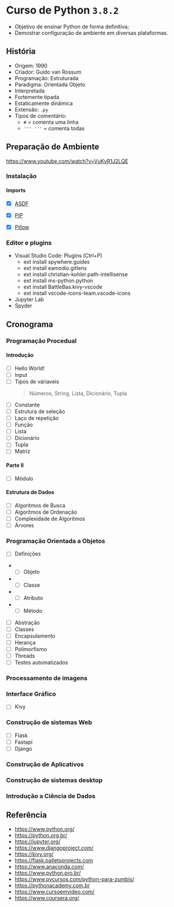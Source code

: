 Curso de Python `3.8.2`
=================

* Objetivo de ensinar Python de forma definitiva; 
* Demostrar configuração de ambiente em diversas plataformas.

## História
* Origem: 1990
* Criador:  Guido van Rossum
* Programação: Estruturada
* Paradigma: Orientada Objeto
* Interpretada
* Fortemente tipada
* Estaticamente dinâmica
* Extensão: `.py`
* Tipos de comentário:
    * `#` = comenta uma linha
    * `''' '''` = comenta todas

## Preparação de Ambiente
https://www.youtube.com/watch?v=VuKvR1J2LQE

### Instalação

#### Imports
- [X] [ASDF](https://github.com/sswellington/linux-essencial/blob/master/equivalente/asdf.sh)

- [X] [PIP](https://github.com/sswellington/linux-essencial/blob/master/equivalente/pip.sh)
- [X] [Pillow](https://pillow.readthedocs.io/en/stable/reference/Image.html)

### Editor e plugins

* Visual Studio Code: Plugins (Ctrl+P)
    * ext install spywhere.guides
    * ext install eamodio.gitlens
    * ext install christian-kohler.path-intellisense
    * ext install ms-python.python
    * ext install BattleBas.kivy-vscode
    * ext install vscode-icons-team.vscode-icons
* Jupyter Lab
* Spyder

## Cronograma

### Programação Procedual 

#### Introdução 

- [ ] Hello World!
- [ ] Input
- [ ] Tipos de váriaveis
    > Números, String, Lista, Dicionário, Tupla
- [ ] Constante
- [ ] Estrutura de seleção
- [ ] Laço de repetição
- [ ] Função
- [ ] Lista
- [ ] Dicionário
- [ ] Tupla
- [ ] Matriz

#### Parte II
- [ ] Módulo

#### Estrutura de Dados

- [ ] Algoritmos de Busca
- [ ] Algoritmos de Ordenação
- [ ] Complexidade de Algoritmos 
- [ ] Árvores 

### Programação Orientada a Objetos

- [ ] Definições
- - [ ] Objeto
- - [ ] Classe
- - [ ] Atributo
- - [ ] Método 
- [ ] Abstração
- [ ] Classes
- [ ] Encapsulamento
- [ ] Herança
- [ ] Polimorfismo
- [ ] Threads
- [ ] Testes automatizados

### Processamento de imagens

### Interface Gráfico

- [ ] Kivy

### Construção de sistemas Web
- [ ] Flask
- [ ] Fastapi
- [ ] Django

### Construção de Aplicativos

### Construção de sistemas desktop

### Introdução a Ciência de Dados

## Referência
* https://www.python.org/
* https://python.org.br/
* https://jupyter.org/
* https://www.djangoproject.com/
* https://kivy.org/
* https://flask.palletsprojects.com
* https://www.anaconda.com/
* https://www.python.pro.br/
* https://www.pycursos.com/python-para-zumbis/
* https://pythonacademy.com.br
* https://www.cursoemvideo.com/
* https://www.coursera.org/
